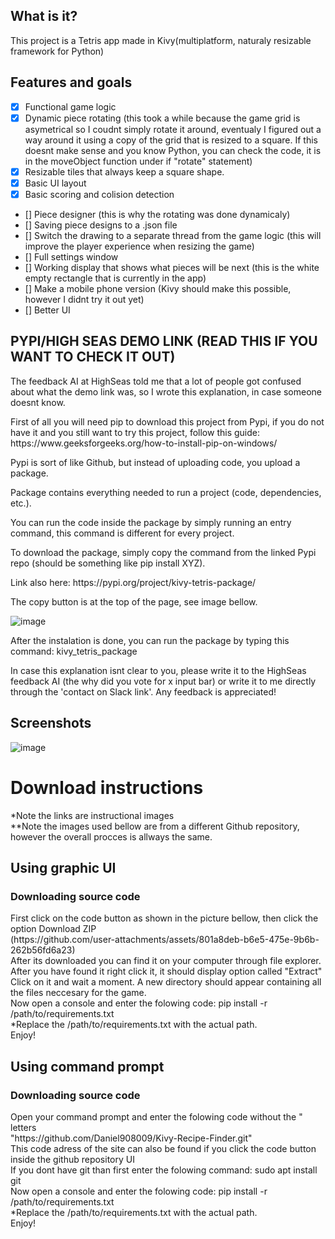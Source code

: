## What is it?
<p>This project is a Tetris app made in Kivy(multiplatform, naturaly resizable framework for Python)</p>

## Features and goals
- [X] Functional game logic
- [X] Dynamic piece rotating (this took a while because the game grid is asymetrical so I coudnt simply rotate it around, eventualy I figured out a way around it using a copy of the grid that is resized to a square. If this doesnt make sense and you know Python, you can check the code, it is in the moveObject function under if "rotate" statement)
- [X] Resizable tiles that always keep a square shape.
- [X] Basic UI layout
- [X] Basic scoring and colision detection
- [] Piece designer (this is why the rotating was done dynamicaly)
- [] Saving piece designs to a .json file
- [] Switch the drawing to a separate thread from the game logic (this will improve the player experience when resizing the game)
- [] Full settings window
- [] Working display that shows what pieces will be next (this is the white empty rectangle that is currently in the app)
- [] Make a mobile phone version (Kivy should make this possible, however I didnt try it out yet)  
- [] Better UI

## PYPI/HIGH SEAS DEMO LINK (READ THIS IF YOU WANT TO CHECK IT OUT)
<p>The feedback AI at HighSeas told me that a lot of people got confused about what the demo link was, so I wrote this explanation, in case someone doesnt know.</p>
<p>First of all you will need pip to download this project from Pypi, if you do not have it and you still want to try this project, follow this guide: https://www.geeksforgeeks.org/how-to-install-pip-on-windows/</p>
<p>Pypi is sort of like Github, but instead of uploading code, you upload a package.</p>
<p>Package contains everything needed to run a project (code, dependencies, etc.).</p>
<p>You can run the code inside the package by simply running an entry command, this command is different for every project.</p>
<p>To download the package, simply copy the command from the linked Pypi repo (should be something like pip install XYZ).</p>
<p>Link also here: https://pypi.org/project/kivy-tetris-package/ </p>
<p>The copy button is at the top of the page, see image bellow.</p>

![image](https://github.com/user-attachments/assets/3b852bc1-4947-452c-a381-15e4beb35aa9)

<p>After the instalation is done, you can run the package by typing this command: kivy_tetris_package</p>
<p>In case this explanation isnt clear to you, please write it to the HighSeas feedback AI (the why did you vote for x input bar) or write it to me directly through the 'contact on Slack link'. Any feedback is appreciated!</p>

## Screenshots
![image](https://github.com/user-attachments/assets/ab102417-aef8-4689-a3cd-fdc27b72dedb)

<h1>Download instructions</h1>
*Note the links are instructional images <br>
**Note the images used bellow are from a different Github repository, however the overall procces is allways the same. <br>
<h2>Using graphic UI</h2>
<h3>Downloading source code </h3>
First click on the code button as shown in the picture bellow, then click the option Download ZIP <br>
(https://github.com/user-attachments/assets/801a8deb-b6e5-475e-9b6b-262b56fd6a23) <br>
After its downloaded you can find it on your computer through file explorer. After you have found it right click it, it should display option called "Extract" <br>
Click on it and wait a moment. A new directory should appear containing all the files neccesary for the game.<br>
Now open a console and enter the folowing code: pip install -r /path/to/requirements.txt <br>
*Replace the /path/to/requirements.txt with the actual path. <br>
Enjoy! <br>
<h2>Using command prompt</h2>
<h3>Downloading source code </h3>
Open your command prompt and enter the folowing code without the " letters <br>
"https://github.com/Daniel908009/Kivy-Recipe-Finder.git" <br>
This code adress of the site can also be found if you click the code button inside the github repository UI <br>
If you dont have git than first enter the folowing command: sudo apt install git <br>
Now open a console and enter the folowing code: pip install -r /path/to/requirements.txt <br>
*Replace the /path/to/requirements.txt with the actual path. <br>
Enjoy! <br>
